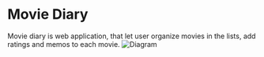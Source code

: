 # Movie Diary

Movie diary is web application, that let user organize movies in the lists, add ratings and memos to each movie.
![Diagram]([diagram.svg](https://mermaid.ink/svg/pako:eNpt0M2qAjEMBeBXidk68wJdKILC1a3bbkJ7dMrtj9YWEfHd7YzjzqwC-U4gebJJFqz4hmtFNNg6OWcJOlKrjXcG_Wq1PKQhKvqD94nGvqMh3Uky6JHq-if-MCNxJDRAMgXMdJz1jfZTpi12n3RH-ykx6RZb_OZ7OgGezhlSZvIt7jggB3G23fQcZ5rLgADNqrVW8r9mHV_N1YuVgp11JWVWJ_E3dCy1pOMjGlYlV3zR_JRZvd5_C2Gl))
